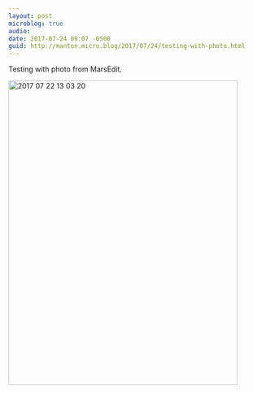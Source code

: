 ```yaml
---
layout: post
microblog: true
audio: 
date: 2017-07-24 09:07 -0500
guid: http://manton.micro.blog/2017/07/24/testing-with-photo.html
---
```

Testing with photo from MarsEdit.

<img src="http://micro.manton.org/uploads/2017/092fd40984.jpg" alt="2017 07 22 13 03 20" title="2017-07-22 13.03.20.jpg" border="0" width="450" height="600" />
